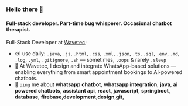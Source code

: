 ### Hello there 👋

#### Full-stack developer. Part-time bug whisperer. Occasional chatbot therapist. 

Full-Stack Developer at [Wavetec](https://www.wavetec.com/);<br>

- ⚙️I use daily: `.java`, `.js`, `.html`, `.css`, `.xml`, `.json`, `.ts`, `.sql`, `.env`, `.md`, `.log`, `.yml`, `.gitignore`, `.sh` — sometimes, `.oops` & rarely `.sleep`
- 💅 At Wavetec, I design and integrate WhatsApp-based solutions — enabling everything from smart appointment bookings to AI-powered chatbots.
- 💬 `ping` me about **whatsapp chatbot**, **whatsapp integration**, **java**, **ai powered chatbots**, **assistant api**, **react**, **javascript**, **springboot**, **database**, **firebase**,**development**,**design**,**git**,


